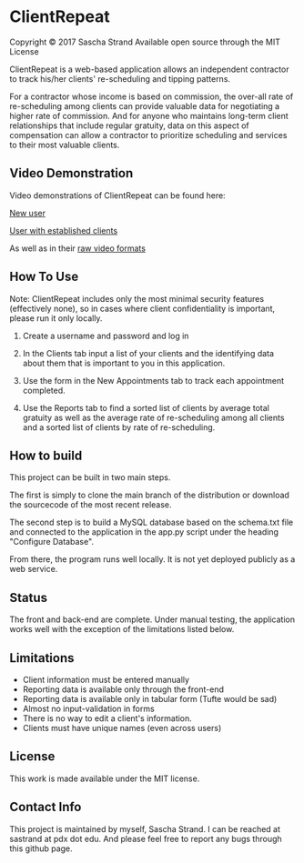 # ClientRepeat
Copyright &copy; 2017 Sascha Strand
Available open source through the MIT License

ClientRepeat is a web-based application allows an independent contractor to track his/her clients' re-scheduling and tipping patterns.

For a contractor whose income is based on commission, the over-all rate of re-scheduling among clients can provide valuable data for negotiating a higher rate of commission. And for anyone who maintains long-term client relationships that include regular gratuity, data on this aspect of compensation can allow a contractor to prioritize scheduling and services to their most valuable clients.

## Video Demonstration

Video demonstrations of ClientRepeat can be found here:

[New user](https://youtu.be/i9pQlqs8Shc)

[User with established clients](https://youtu.be/yYw9iGMiHXo)

As well as in their [raw video formats](https://drive.google.com/drive/folders/0B-S6GlZ4FikrTzRkV2wwTXBkbDA?usp=sharing)

## How To Use

Note: ClientRepeat includes only the most minimal security features (effectively none), so in cases where client confidentiality is important, please run it only locally.

1.  Create a username and password and log in

1.  In the Clients tab input a list of your clients and the identifying data about them that is important to you in this application.

1.  Use the form in the New Appointments tab to track each appointment completed.

1.  Use the Reports tab to find a sorted list of clients by average total gratuity as well as the average rate of re-scheduling among all clients and a sorted list of clients by rate of re-scheduling.

## How to build

This project can be built in two main steps.

The first is simply to clone the main branch of the distribution or download the sourcecode of the most recent release. 

The second step is to build a MySQL database based on the schema.txt file and connected to the application in the app.py script under the heading "Configure Database". 

From there, the program runs well locally. It is not yet deployed publicly as a web service.

## Status

The front and back-end are complete. Under manual testing, the application works well with the exception of the limitations listed below.

## Limitations

* Client information must be entered manually
* Reporting data is available only through the front-end
* Reporting data is available only in tabular form (Tufte would be sad)
* Almost no input-validation in forms
* There is no way to edit a client's information.
* Clients must have unique names (even across users)

## License

This work is made available under the MIT license.

## Contact Info

This project is maintained by myself, Sascha Strand.
I can be reached at sastrand at pdx dot edu.
And please feel free to report any bugs through this github page. 
